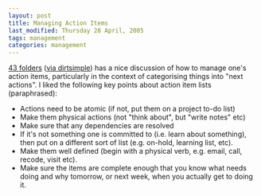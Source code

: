 ```yaml
---
layout: post
title: Managing Action Items
last_modified: Thursday 28 April, 2005
tags: management
categories: management
---
```


[43 folders](http://www.43folders.com/2004/09/does_this_8220n.html) ([via dirtsimple](http://dirtsimple.org/2005/04/43-folders-does-this-next-action.htm)) has a nice discussion of how to manage one's action items, particularly in the context of categorising things into "next actions". I liked the following key points about action item lists (paraphrased):
* Actions need to be atomic (if not, put them on a project to-do list)
* Make them physical actions (not "think about", but "write notes" etc)
* Make sure that any dependencies are resolved
* If it's not something one is committed to (i.e. learn about something), then put on a different sort of list (e.g. on-hold, learning list, etc).
* Make them well defined (begin with a physical verb, e.g. email, call, recode, visit etc).
* Make sure the items are complete enough that you know what needs doing and why tomorrow, or next week, when you actually get to doing it.
